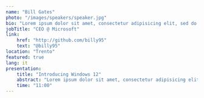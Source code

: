 ```yaml
---
name: "Bill Gates"
photo: "/images/speakers/speaker.jpg"
bio: "Lorem ipsum dolor sit amet, consectetur adipisicing elit, sed do eiusmod tempor incididunt ut labore et dolore magna aliqua. Ut enim ad minim veniam, quis nostrud exercitation ullamco laboris nisi ut aliquip ex ea commodo"
jobTitle: "CEO @ Microsoft"
link:
    href: "http://github.com/billy95"
    text: "@billy95"
location: "Trento"
featured: true
lang: it
presentation:
    title: "Introducing Windows 12"
    abstract: "Lorem ipsum dolor sit amet, consectetur adipisicing elit, sed do eiusmod tempor incididunt ut labore et dolore magna aliqua. Ut enim ad minim veniam, quis nostrud exercitation ullamco laboris nisi ut aliquip ex ea commodo"
    time: "11:00"
---
```

